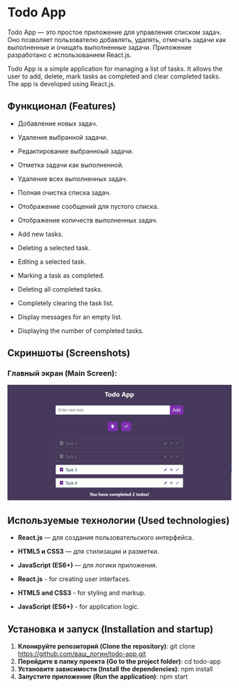 # Todo App

Todo App — это простое приложение для управления списком задач. Оно позволяет пользователю добавлять, удалять, отмечать задачи как выполненные и очищать выполненные задачи. Приложение разработано с использованием React.js.

Todo App is a simple application for managing a list of tasks. It allows the user to add, delete, mark tasks as completed and clear completed tasks. The app is developed using React.js.

## Функционал (Features)

- Добавление новых задач.
- Удаление выбранной задачи.
- Редактирование выбранноый задачи.
- Отметка задачи как выполненной.
- Удаление всех выполненных задач.
- Полная очистка списка задач.
- Отображение сообщений для пустого списка.
- Отображение количеств выполненных задач.

- Add new tasks.
- Deleting a selected task.
- Editing a selected task.
- Marking a task as completed.
- Deleting all completed tasks.
- Completely clearing the task list.
- Display messages for an empty list.
- Displaying the number of completed tasks.

## Скриншоты (Screenshots)

### Главный экран (Main Screen):

![Main screen](./screenshots/main-screen.png)

## Используемые технологии (Used technologies)

- **React.js** — для создания пользовательского интерфейса.
- **HTML5 и CSS3** — для стилизации и разметки.
- **JavaScript (ES6+)** — для логики приложения.

- **React.js** - for creating user interfaces.
- **HTML5 and CSS3** - for styling and markup.
- **JavaScript (ES6+)** - for application logic.

## Установка и запуск (Installation and startup)

1. **Клонируйте репозиторий (Clone the repository)**:
   git clone https://github.com/ваш_логин/todo-app.git
2. **Перейдите в папку проекта (Go to the project folder)**:
   cd todo-app
3. **Установите зависимости (Install the dependencies)**:
   npm install
4. **Запустите приложение (Run the application)**:
   npm start
